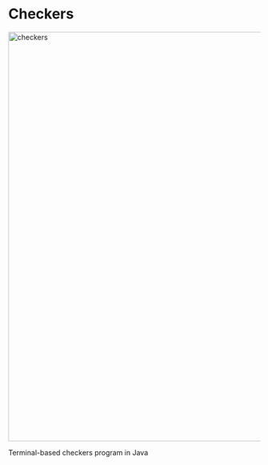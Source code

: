 # Checkers

<img width="817" alt="checkers" src="https://github.com/wang-owen/Checkers/assets/69203168/7a812183-bb4a-47c9-b1ec-18eb686d379c">

Terminal-based checkers program in Java
